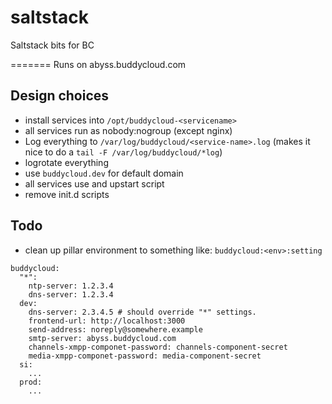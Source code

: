 # saltstack
Saltstack bits for BC

=======
Runs on abyss.buddycloud.com

## Design choices

- install services into `/opt/buddycloud-<servicename>`
- all services run as nobody:nogroup (except nginx)
- Log everything to `/var/log/buddycloud/<service-name>.log` (makes it nice to do a `tail -F /var/log/buddycloud/*log`)
- logrotate everything
- use `buddycloud.dev` for default domain
- all services use and upstart script
- remove init.d scripts

## Todo

- clean up pillar environment to something like: `buddycloud:<env>:setting` 
```
buddycloud:
  "*":
    ntp-server: 1.2.3.4
    dns-server: 1.2.3.4
  dev:
    dns-server: 2.3.4.5 # should override "*" settings.
    frontend-url: http://localhost:3000
    send-address: noreply@somewhere.example
    smtp-server: abyss.buddycloud.com
    channels-xmpp-componet-password: channels-component-secret
    media-xmpp-componet-password: media-component-secret
  si:
    ...
  prod:
    ...
```
